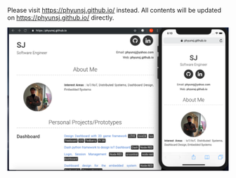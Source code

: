 

Please visit https://phyunsj.github.io/ instead. 
All contents will be updated on https://phyunsj.github.io/ directly.

<p align="center">
<a href="https://phyunsj.github.io"><img src="https://github.com/phyunsj/projects/blob/master/phyunsj.github.io_screen.png" width="750px"/></a>
</p>
